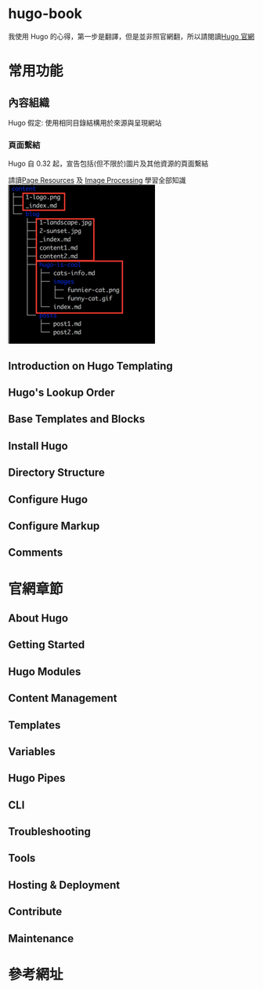 # hugo-book
  我使用 Hugo 的心得，第一步是翻譯，但是並非照官網翻，所以請閱讀[Hugo 官網][1]

# 常用功能
## 內容組織
  Hugo 假定: 使用相同目錄結構用於來源與呈現網站
### 頁面繫結
  Hugo 自 0.32 起，宣告包括(但不限於)圖片及其他資源的頁面繫結

  請讀[Page Resources](#Page-Resources) 及 [Image Processing](#Image-Processing) 學習全部知識
  ![Page Bundles](images/p001.png "The illustration shows three bundles. Note that the home page bundle cannot contain other content pages, although other files (images etc.) are allowed. ")

## Introduction on Hugo Templating
## Hugo's Lookup Order
## Base Templates and Blocks
## Install Hugo
## Directory Structure
## Configure Hugo
## Configure Markup
## Comments

# 官網章節
## About Hugo
## Getting Started
## Hugo Modules
## Content Management
## Templates
## Variables
## Hugo Pipes
## CLI
## Troubleshooting
## Tools
## Hosting & Deployment
## Contribute
## Maintenance

# 參考網址
[1]: https://gohugo.io/ "Hugo 官網"
[2]: https://github.com/gohugoio/hugo "Hugo github"
